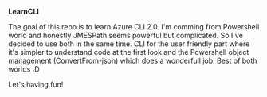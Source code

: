 **LearnCLI**

The goal of this repo is to learn Azure CLI 2.0. I'm comming from Powershell world and honestly JMESPath seems powerful but complicated. So I've decided to use both in the same time. CLI for the user friendly part where it's simpler to understand code at the first look and the Powershell object management (ConvertFrom-json) which does a wonderfull job.
Best of both worlds :D

Let's having fun!